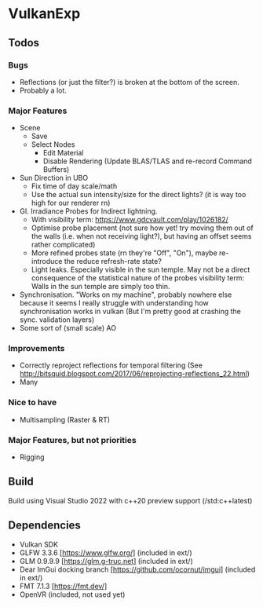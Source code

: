 # VulkanExp

## Todos

### Bugs
  - Reflections (or just the filter?) is broken at the bottom of the screen.
  - Probably a lot.

### Major Features
 - Scene
   - Save
   - Select Nodes
     - Edit Material
     - Disable Rendering (Update BLAS/TLAS and re-record Command Buffers)
 - Sun Direction in UBO
   - Fix time of day scale/math
   - Use the actual sun intensity/size for the direct lights? (it is way too high for our renderer rn)
 - GI. Irradiance Probes for Indirect lightning.
   - With visibility term: https://www.gdcvault.com/play/1026182/
   - Optimise probe placement (not sure how yet! try moving them out of the walls (i.e. when not receiving light?), but having an offset seems rather complicated)
   - More refined probes state (rn they're "Off", "On"), maybe re-introduce the reduce refresh-rate state?
   - Light leaks. Especially visible in the sun temple. May not be a direct consequence of the statistical nature of the probes visibility term: Walls in the sun temple are simply too thin.
 - Synchronisation. "Works on my machine", probably nowhere else because it seems I really struggle with understanding how synchronisation works in vulkan (But I'm pretty good at crashing the sync. validation layers)
 - Some sort of (small scale) AO
 
### Improvements 
- Correctly reproject reflections for temporal filtering (See http://bitsquid.blogspot.com/2017/06/reprojecting-reflections_22.html)
- Many

### Nice to have
 - Multisampling (Raster & RT)

### Major Features, but not priorities
 - Rigging

## Build

Build using Visual Studio 2022 with c++20 preview support (/std:c++latest)

## Dependencies

 - Vulkan SDK
 - GLFW 3.3.6 [https://www.glfw.org/] (included in ext/)
 - GLM 0.9.9.9 [https://glm.g-truc.net] (included in ext/)
 - Dear ImGui docking branch [https://github.com/ocornut/imgui] (included in ext/)
 - FMT 7.1.3 [https://fmt.dev/]
 - OpenVR (included, not used yet)